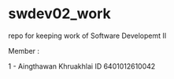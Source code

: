 # swdev02_work
repo for keeping work of Software Developemt II

Member :

1 - Aingthawan Khruakhlai    ID 6401012610042


